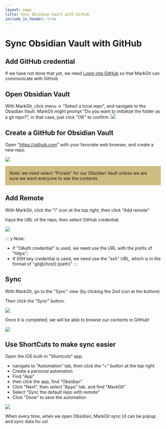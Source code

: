 ```yaml
---
layout: page
title: Sync Obsidian Vault with Github
include_in_header: true
---
```

# Sync Obsidian Vault with GitHub


## Add GitHub credential
If we have not done that yet, we need [ Login into GitHub](https://github.marknoteapp.com/MarkGit/oauth-github) so that MarkGit can communicate with GitHub

## Open Obsidian Vault
With MarkGit, click menu -> "Select a local repo", and navigate to the  Obsidian Vault. 
MarkGit might prompt "Do you want to initialize the folder as a git repo?", in that case, just click "OK" to confirm.
![](/MarkGit/assets/images/1677396213.593087.png)

## Create a GitHub for Obsidian Vault
Open "https://github.com" with your favoriate web browser, and create a new repo.

![](/MarkGit/assets/images/1677396320.611451.png)

<div class='y'>
Note:
we need select "Private" for our Obsidian Vault unless we are sure we want everyone to see the contents.
</div>


## Add Remote
With MarkGit, click the "i" icon at the top right, then click "Add remote"

Input the URL of the repo, then select GitHub credential.

![](/MarkGit/assets/images/1677396115.396241.png)

::: y 
Note: 
- If  "OAuth credential" is used, we need use the URL with the prefix of "https";
- If SSH key credential is used, we need use the "ssh" URL, which is in the format of "git@{host}:{path}"
:::


## Sync
With MarkGit, go to the "Sync" view (by clicking the 2nd icon at the bottom)

Then click the "Sync" button.

![](/MarkGit/assets/images/1677396140.549678.png)

Once it is completed, we will be able to browse our contents in GitHub!

![](/MarkGit/assets/images/1677396036.965742.png)

## Use ShortCuts to make sync easier
 Open the iOS built-in "Shortcuts" app,
- navigate to "Automation" tab, then click the "+" button at the top right
- Create a personal automation
- Find "App" 
- then click the app, find "Obsidian"
- Click "Next", then select "Apps" tab, and find "MarkGit"
- Select "Sync the default repo with remote"
- Click "Done" to save the automation

![](/MarkGit/assets/images/1677395970.415463.PNG)

When every time, when we open Obsidian, MarkGit sync UI can be popup and sync data for us!

<style>
    .mark-y, .y {
    padding: 1em;
    background-color: #CEBC81;
}
</style>
  



